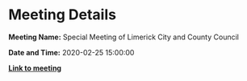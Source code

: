 # Meeting Details

**Meeting Name:** Special Meeting of Limerick City and County Council

**Date and Time:** 2020-02-25 15:00:00

**<a href="https://www.limerick.ie/council/whats-on/special-meeting-limerick-city-and-county-council-34" target="_blank">Link to meeting</a>**
